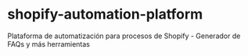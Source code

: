 # shopify-automation-platform
Plataforma de automatización para procesos de Shopify - Generador de FAQs y más herramientas

